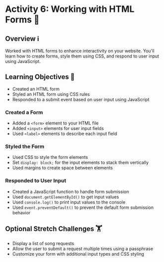 # Activity 6: Working with HTML Forms 📝

## Overview ℹ️
Worked with HTML forms to enhance interactivity on your website. You'll learn how to create forms, style them using CSS, and respond to user input using JavaScript.

## Learning Objectives 🧠
- Created an HTML form
- Styled an HTML form using CSS rules
- Responded to a submit event based on user input using JavaScript

### Created a Form
- Added a `<form>` element to your HTML file
- Added `<input>` elements for user input fields
- Used `<label>` elements to describe each input field

### Styled the Form
- Used CSS to style the form elements
- Set `display: block;` for the input elements to stack them vertically
- Used margins to create space between elements

### Responded to User Input
- Created a JavaScript function to handle form submission
- Used `document.getElementById()` to get input values
- Used `console.log()` to print input values to the console
- Used `event.preventDefault()` to prevent the default form submission behavior

## Optional Stretch Challenges 🏋️
- Display a list of song requests
- Allow the user to submit a request multiple times using a passphrase
- Customize your form with additional input types and CSS styling
